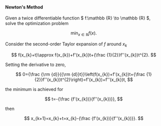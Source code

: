 #### Newton's Method

Given a twice differentiable function $ f:\mathbb {R} \to \mathbb {R} $, solve the optimization problem

$$
\min _{x\in \mathbb {R} }f(x).
$$

Consider the second-order Taylor expansion of $f$ around $x_{k}$

$$
f(x_{k}+t)\approx f(x_{k})+f'(x_{k})t+{\frac {1}{2}}f''(x_{k})t^{2}.
$$

Setting the derivative to zero,

$$
0={\frac {\rm {d}}{{\rm {d}}t}}\left(f(x_{k})+f'(x_{k})t+{\frac {1}{2}}f''(x_{k})t^{2}\right)=f'(x_{k})+f''(x_{k})t,
$$

the minimum is achieved for

$$
t=-{\frac {f'(x_{k})}{f''(x_{k})}},
$$

then

$$
x_{k+1}=x_{k}+t=x_{k}-{\frac {f'(x_{k})}{f''(x_{k})}}.
$$

